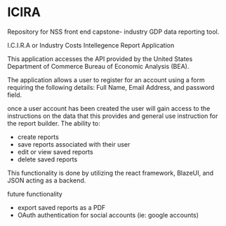 # ICIRA
Repository for NSS front end capstone- industry GDP data reporting tool.
 
 
 I.C.I.R.A or Industry Costs Intellegence Report Application
 
 This application accesses the API provided by the United States Department of Commerce Bureau of Economic Analysis (BEA). 
 
 
 The application allows a user to register for an account using a form requiring the following details: Full Name, Email Address, and password field.
 
 once a user account has been created the user will gain access to the instructions on the data that this provides and general use instruction for the report builder. The ability to:
 - create reports
 - save reports associated with their user
 - edit or view saved reports
 - delete saved reports
 
 
This functionality is done by utilizing the react framework, BlazeUI, and JSON acting as a backend. 


 
 
 future functionality
  - export saved reports as a PDF
  - OAuth authentication for social accounts (ie: google accounts)
